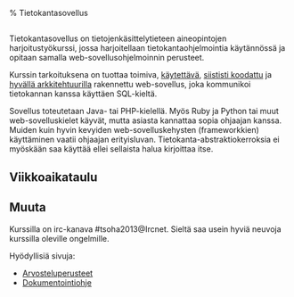 % Tietokantasovellus

## 

Tietokantasovellus on tietojenkäsittelytieteen aineopintojen harjoitustyökurssi,
jossa harjoitellaan tietokantaohjelmointia käytännössä 
ja opitaan samalla web-sovellusohjelmoinnin perusteet. 

Kurssin tarkoituksena on tuottaa toimiva,
[käytettävä][kaytettavyys], [siististi koodattu][cleancode] ja 
[hyvällä arkkitehtuurilla][arkkitehtuuri] rakennettu web-sovellus,
joka kommunikoi tietokannan kanssa käyttäen SQL-kieltä.

Sovellus toteutetaan Java- tai PHP-kielellä. 
Myös Ruby ja Python tai muut web-sovelluskielet käyvät, mutta asiasta kannattaa sopia ohjaajan kanssa.
Muiden kuin hyvin kevyiden web-sovelluskehysten (frameworkkien) käyttäminen vaatii ohjaajan erityisluvan. Tietokanta-abstraktiokerroksia ei myöskään saa käyttää ellei sellaista halua kirjoittaa itse.

## Viikkoaikataulu

<include src="aikataulu/index.markdown" />

## Muuta

Kurssilla on irc-kanava #tsoha2013@Ircnet. Sieltä saa usein hyviä neuvoja kurssilla oleville ongelmille.

Hyödyllisiä sivuja:

* [Arvosteluperusteet](arvosteluperusteet.html)
* [Dokumentointiohje](dokumentaatio-ohje.html)

[kaytettavyys]: kaytettavyys.html
[arkkitehtuuri]: arkkitehtuuri.html
[cleancode]: cleancode.html
[kielivalinta]: ohjelmointikielet/index.html
